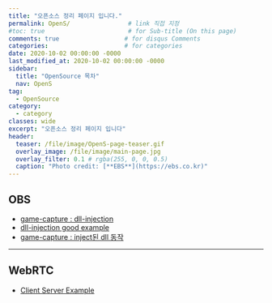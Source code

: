 ```yaml
---
title: "오픈소스 정리 페이지 입니다."
permalink: OpenS/                # link 직접 지정
#toc: true                       # for Sub-title (On this page)
comments: true                  # for disqus Comments
categories:                     # for categories
date: 2020-10-02 00:00:00 -0000
last_modified_at: 2020-10-02 00:00:00 -0000
sidebar:
  title: "OpenSource 목차"
  nav: OpenS
tag:
  - OpenSource
category:
  - category
classes: wide
excerpt: "오픈소스 정리 페이지 입니다"
header:
  teaser: /file/image/OpenS-page-teaser.gif
  overlay_image: /file/image/main-page.jpg
  overlay_filter: 0.1 # rgba(255, 0, 0, 0.5)
  caption: "Photo credit: [**EBS**](https://ebs.co.kr)"
---
```


## OBS

* [game-capture : dll-injection](/opens/obs/game-capture/dll-injection/)
* [dll-injection good example](/opens/obs/game-capture/dll-injection-example/)
* [game-capture : inject된 dll 동작](/opens/obs/game-capture/dll/)

---

## WebRTC

* [Client Server Example](/opens/webrtc/cs-example/)